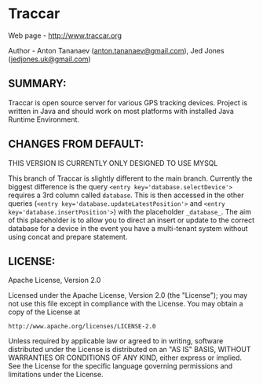 
# Traccar 

Web page - http://www.traccar.org

Author - Anton Tananaev (anton.tananaev@gmail.com), Jed Jones (jedjones.uk@gmail.com)

SUMMARY:
-----------

Traccar is open source server for various GPS tracking devices.
Project is written in Java and should work on most platforms with
installed Java Runtime Environment.

CHANGES FROM DEFAULT:
-----------
THIS VERSION IS CURRENTLY ONLY DESIGNED TO USE MYSQL

This branch of Traccar is slightly different to the main branch.
Currently the biggest difference is  the query `<entry key='database.selectDevice'>`
requires a 3rd column called `database`. This is then accessed in the other queries
(`<entry key='database.updateLatestPosition'>` and `<entry key='database.insertPosition'>`)
with the placeholder `_database_`. The aim of this placeholder is to allow you to 
direct an insert or update to the correct database for a device in the event 
you have a multi-tenant system without using concat and prepare statement.


LICENSE:
-----------
Apache License, Version 2.0

Licensed under the Apache License, Version 2.0 (the "License");
you may not use this file except in compliance with the License.
You may obtain a copy of the License at

    http://www.apache.org/licenses/LICENSE-2.0

Unless required by applicable law or agreed to in writing, software
distributed under the License is distributed on an "AS IS" BASIS,
WITHOUT WARRANTIES OR CONDITIONS OF ANY KIND, either express or implied.
See the License for the specific language governing permissions and
limitations under the License.

